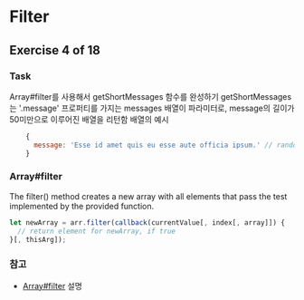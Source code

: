 # Filter
## Exercise 4 of 18
### Task
Array#filter를 사용해서 getShortMessages 함수를 완성하기
getShortMessages는 '.message' 프로퍼티를 가지는 messages 배열이 파라미터로, message의 길이가 50미만으로 이루어진 배열을 리턴함 
배열의 예시
```javascript
    {
      message: 'Esse id amet quis eu esse aute officia ipsum.' // random
    }
```

### Array#filter
The filter() method creates a new array with all elements that pass the test implemented by the provided function.
```javascript
let newArray = arr.filter(callback(currentValue[, index[, array]]) {
  // return element for newArray, if true
}[, thisArg]);
```

### 참고
- [Array#filter](https://developer.mozilla.org/en-US/docs/Web/JavaScript/Reference/Global_Objects/Array/filter) 설명